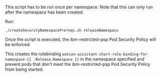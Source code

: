 This script has to be run once per namespace. Note that this can only run after the namespace has been created.

Run:
```
./createSecurityNamespacePrereqs.sh releaseNamespace
```
Once the script is executed, the ibm-restricted-psp Pod Security Policy will be enforced.

This creates the rolebinding `watson-assistant-chart-role-binding-for-namespace-{{ .Release.Namespace }}`
  in the namespace specified and prevent pods that don't meet the ibm-restricted-psp Pod Security Policy from being started.
